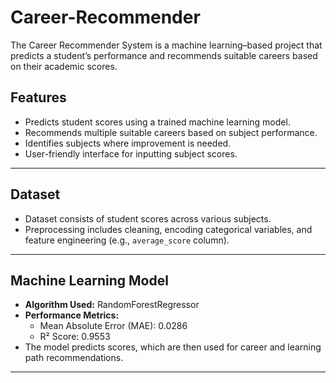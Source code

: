# Career-Recommender
The Career Recommender System is a machine learning–based project that predicts a student’s performance and recommends suitable careers based on their academic scores.


## Features

- Predicts student scores using a trained machine learning model.
- Recommends multiple suitable careers based on subject performance.
- Identifies subjects where improvement is needed.
- User-friendly interface for inputting subject scores.

---

## Dataset

- Dataset consists of student scores across various subjects.
- Preprocessing includes cleaning, encoding categorical variables, and feature engineering (e.g., `average_score` column).

---

## Machine Learning Model

- **Algorithm Used:** RandomForestRegressor
- **Performance Metrics:**
  - Mean Absolute Error (MAE): 0.0286
  - R² Score: 0.9553
- The model predicts scores, which are then used for career and learning path recommendations.

---
